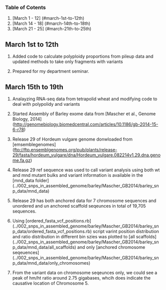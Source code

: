 ### Table of Cotents
1. [March 1 - 12]  (#march-1st-to-12th)
2. [March 14 - 18]  (#march-14th-to-18th)
3. [March 21 - 25]  (#march-21th-to-25th)

## March 1st to 12th

1. Added code to calculate polyploidy proportions from pileup data and updated methods to take only fragments with variants

2. Prepared for my department seminar.


## March 15th to 19th

1. Analayzing RNA-seq data from tetrapolid wheat and modifying code to deal with polypolidy and variants

2. Started Assembly of Barley exome data from [Mascher et al., Genome Biology, 2014] (http://genomebiology.biomedcentral.com/articles/10.1186/gb-2014-15-6-r78)

3. Release 29 of Hordeum vulgare genome donwloaded from [emsemblegenomes] (ftp://ftp.ensemblgenomes.org/pub/plants/release-29/fasta/hordeum_vulgare/dna/Hordeum_vulgare.082214v1.29.dna.genome.fa.gz)

4. Release 29 ref sequence was used to call variant analysis using both wt and mnd mutant bulks and variant information is available in the [mnd_data folder] (../002_snps_in_assembled_genome/barley/Mascher_GB2014/barley_snp_data/mnd_data)

5. Release 29 has both anchored data for 7 chromosome sequences and unordered and un anchored scaffold seqeunces in total of 19,705 sequences.

6. Using [ordered_fasta_vcf_positions.rb] (../002_snps_in_assembled_genome/barley/Mascher_GB2014/barley_snp_data/ordered_fasta_vcf_positions.rb) script varint position distribution and ratio distribution in different bin szies was plotted to [all scaffolds] (../002_snps_in_assembled_genome/barley/Mascher_GB2014/barley_snp_data/mnd_data/all_scaffolds) and only [anchored chromosome seqeuences] (../002_snps_in_assembled_genome/barley/Mascher_GB2014/barley_snp_data/mnd_data/only_chromosomes)

7. From the variant data on chromosome seqeunces only, we could see a peak of hm/ht ratio around 2.75 gigabases, whcih does indicate the causative location of Chromosome 5.